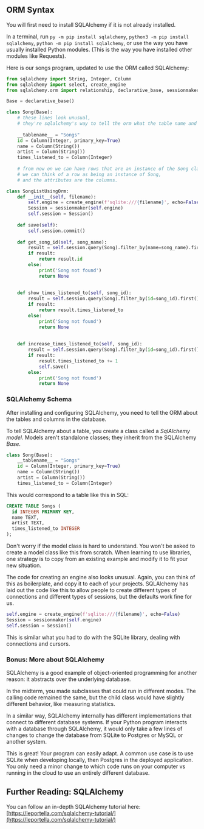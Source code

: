 
## ORM Syntax

You will first need to install SQLAlchemy if it is not already installed.

In a terminal, run `py -m pip install sqlalchemy`, `python3 -m pip install sqlalchemy`, `python -m pip install sqlalchemy`, or use the way you have usually installed Python modules. (This is the way you have installed other modules like Requests).

Here is our songs program, updated to use the ORM called SQLAlchemy:

```python
from sqlalchemy import String, Integer, Column
from sqlalchemy import select, create_engine
from sqlalchemy.orm import relationship, declarative_base, sessionmaker

Base = declarative_base()

class Song(Base):
    # these lines look unusual,
    # they're sqlalchemy's way to tell the orm what the table name and columns are
    
    __tablename__ = "Songs"
    id = Column(Integer, primary_key=True)
    name = Column(String())
    artist = Column(String())
    times_listened_to = Column(Integer)
    
    # from now on we can have rows that are an instance of the Song class.
    # we can think of a row as being an instance of Song,
    # and the attributes are the columns.

class SongListUsingOrm:
    def __init__(self, filename):
        self.engine = create_engine(f'sqlite:///{filename}', echo=False)
        Session = sessionmaker(self.engine)
        self.session = Session()
    
    def save(self):
        self.session.commit()
            
    def get_song_id(self, song_name):
        result = self.session.query(Song).filter_by(name=song_name).first()
        if result:
            return result.id
        else:
            print('Song not found')
            return None
        
        
    def show_times_listened_to(self, song_id):
        result = self.session.query(Song).filter_by(id=song_id).first()
        if result:
            return result.times_listened_to
        else:
            print('Song not found')
            return None
        
        
    def increase_times_listened_to(self, song_id):
        result = self.session.query(Song).filter_by(id=song_id).first()
        if result:
            result.times_listened_to += 1
            self.save()
        else:
            print('Song not found')
            return None
```

### SQLAlchemy Schema

After installing and configuring SQLAlchemy, you need to tell the ORM about the tables and columns in the database.

To tell SQLAlchemy about a table, you create a class called a *SqlAlchemy model*. Models aren't standalone classes; they inherit from the SQLAlchemy *Base*.

```python
class Song(Base):
    __tablename__ = "Songs"
    id = Column(Integer, primary_key=True)
    name = Column(String())
    artist = Column(String())
    times_listened_to = Column(Integer)
```

This would correspond to a table like this in SQL:

```sql
CREATE TABLE Songs (
  id INTEGER PRIMARY KEY,
  name TEXT,
  artist TEXT,
  times_listened_to INTEGER
);
```
 
Don't worry if the model class is hard to understand. You won't be asked to create a model class like this from scratch. When learning to use libraries, one strategy is to copy from an existing example and modify it to fit your new situation.

The code for creating an engine also looks unusual. Again, you can think of this as boilerplate, and copy it to each of your projects. SQLAlchemy has laid out the code like this to allow people to create different types of connections and different types of sessions, but the defaults work fine for us.

```python
self.engine = create_engine(f'sqlite:///{filename}', echo=False)
Session = sessionmaker(self.engine)
self.session = Session()
```

This is similar what you had to do with the SQLite library, dealing with connections and cursors.

### Bonus: More about SQLAlchemy

SQLAlchemy is a good example of object-oriented programming for another reason: it abstracts over the underlying database.

In the midterm, you made subclasses that could run in different modes. The calling code remained the same, but the child class would have slightly different behavior, like measuring statistics. 

In a similar way, SQLAlchemy internally has different implementations that connect to different database systems. If your Python program interacts with a database through SQLAlchemy, it would only take a few lines of changes to change the database from SQLite to Postgres or MySQL or another system. 

This is great! Your program can easily adapt. A common use case is to use SQLite when developing locally, then Postgres in the deployed application. You only need a minor change to which code runs on your computer vs running in the cloud to use an entirely different database.

## Further Reading: SQLAlchemy

You can follow an in-depth SQLAlchemy tutorial here: [https://leportella.com/sqlalchemy-tutorial/](https://leportella.com/sqlalchemy-tutorial/)
